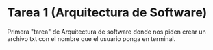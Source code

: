 # Tarea 1 (Arquitectura de Software)
Primera "tarea" de Arquitectura de software donde nos piden crear un archivo txt con el nombre que el usuario ponga en terminal.
